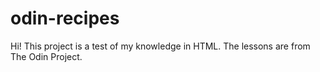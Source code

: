 # odin-recipes
Hi! 
This project is a test of my knowledge in HTML. 
The lessons are from The Odin Project. 
